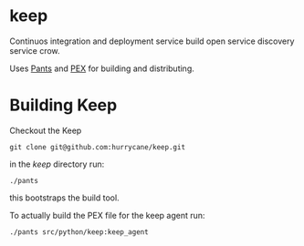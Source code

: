 keep
====

Continuos integration and deployment service build open service discovery service crow.

Uses [Pants](http://pantsbuild.github.io/) and [PEX](https://www.youtube.com/watch?v=NmpnGhRwsu0) for building and distributing.

# Building Keep

Checkout the Keep

```
git clone git@github.com:hurrycane/keep.git
```

in the *keep* directory run:

```
./pants
```

this bootstraps the build tool.

To actually build the PEX file for the keep agent run:

```
./pants src/python/keep:keep_agent
```
